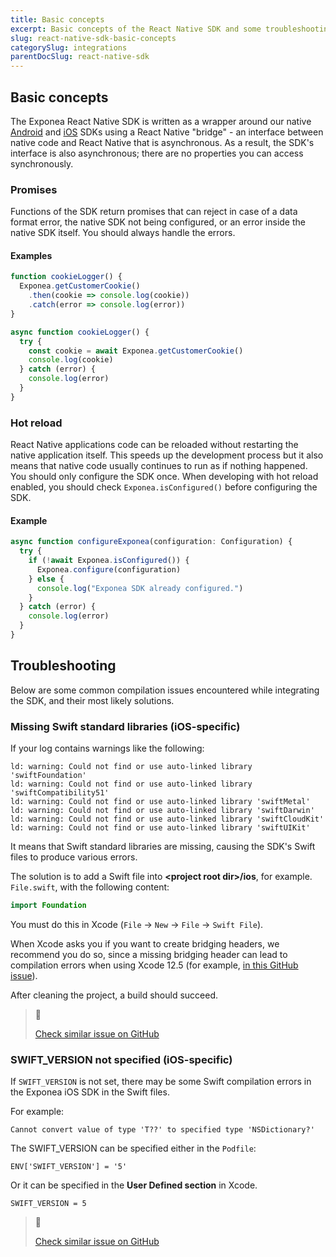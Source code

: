 ```yaml
---
title: Basic concepts
excerpt: Basic concepts of the React Native SDK and some troubleshooting tips.
slug: react-native-sdk-basic-concepts
categorySlug: integrations
parentDocSlug: react-native-sdk
---
```


## Basic concepts

The Exponea React Native SDK is written as a wrapper around our native [Android](https://documentation.bloomreach.com/engagement/docs/android-sdk) and [iOS](https://documentation.bloomreach.com/engagement/docs/ios-sdk) SDKs using a React Native "bridge" - an interface between native code and React Native that is asynchronous. As a result, the SDK's interface is also asynchronous; there are no properties you can access synchronously.

### Promises

Functions of the SDK return promises that can reject in case of a data format error, the native SDK not being configured, or an error inside the native SDK itself. You should always handle the errors.

#### Examples

```typescript
function cookieLogger() {
  Exponea.getCustomerCookie()
    .then(cookie => console.log(cookie))
    .catch(error => console.log(error))
}
```

```typescript
async function cookieLogger() {
  try {
    const cookie = await Exponea.getCustomerCookie()
    console.log(cookie)
  } catch (error) {
    console.log(error)
  }
}
```

### Hot reload

React Native applications code can be reloaded without restarting the native application itself. This speeds up the development process but it also means that native code usually continues to run as if nothing happened. You should only configure the SDK once. When developing with hot reload enabled, you should check `Exponea.isConfigured()` before configuring the SDK.

#### Example

```typescript
async function configureExponea(configuration: Configuration) {
  try {
    if (!await Exponea.isConfigured()) {
      Exponea.configure(configuration)
    } else {
      console.log("Exponea SDK already configured.")
    }
  } catch (error) {
    console.log(error)
  }
}
```

## Troubleshooting

Below are some common compilation issues encountered while integrating the SDK, and their most likely solutions.

### Missing Swift standard libraries (iOS-specific)

If your log contains warnings like the following:

``` 
ld: warning: Could not find or use auto-linked library 'swiftFoundation'
ld: warning: Could not find or use auto-linked library 'swiftCompatibility51'
ld: warning: Could not find or use auto-linked library 'swiftMetal'
ld: warning: Could not find or use auto-linked library 'swiftDarwin'
ld: warning: Could not find or use auto-linked library 'swiftCloudKit'
ld: warning: Could not find or use auto-linked library 'swiftUIKit'
```

It means that Swift standard libraries are missing, causing the SDK's Swift files to produce various errors.

The solution is to add a Swift file into **\<project root dir\>/ios**, for example. `File.swift`, with the following content:

```swift
import Foundation
```

You must do this in Xcode (`File` -> `New` -> `File` -> `Swift File`).

When Xcode asks you if you want to create bridging headers, we recommend you do so, since a missing bridging header can lead to compilation errors when using Xcode 12.5 (for example, [in this GitHub issue](https://github.com/exponea/exponea-react-native-sdk/issues/19)).

After cleaning the project, a build should succeed.

> 📘
>
> [Check similar issue on GitHub](https://github.com/exponea/exponea-react-native-sdk/issues/12)

### SWIFT_VERSION not specified (iOS-specific)

If `SWIFT_VERSION` is not set, there may be some Swift compilation errors in the Exponea iOS SDK in the Swift files.

For example:

`Cannot convert value of type 'T??' to specified type 'NSDictionary?'`

The SWIFT_VERSION can be specified either in the `Podfile`:

`ENV['SWIFT_VERSION'] = '5'`

Or it can be specified in the **User Defined section** in Xcode.

`SWIFT_VERSION = 5`

> 📘
>
> [Check similar issue on GitHub](https://github.com/exponea/exponea-react-native-sdk/issues/12)
